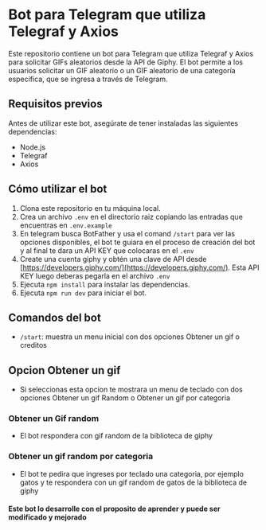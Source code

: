# Bot para Telegram que utiliza Telegraf y Axios

Este repositorio contiene un bot para Telegram que utiliza Telegraf y Axios para solicitar GIFs aleatorios desde la API de Giphy. El bot permite a los usuarios solicitar un GIF aleatorio o un GIF aleatorio de una categoría específica, que se ingresa a través de Telegram.

## Requisitos previos

Antes de utilizar este bot, asegúrate de tener instaladas las siguientes dependencias:

- Node.js
- Telegraf
- Axios

## Cómo utilizar el bot

1. Clona este repositorio en tu máquina local.
2. Crea un archivo `.env` en el directorio raiz copiando las entradas que encuentras en `.env.example`
3. En telegram busca BotFather y usa el comand `/start` para ver las opciones disponibles, el bot te guiara en el proceso de creación del bot y al final te dara un  API KEY que colocaras en el `.env`
4. Create una cuenta giphy y obtén una clave de API desde [https://developers.giphy.com/](https://developers.giphy.com/). Esta API KEY luego deberas pegarla en el archivo `.env`
5. Ejecuta `npm install` para instalar las dependencias.
6. Ejecuta `npm run dev` para iniciar el bot.

## Comandos del bot

- `/start`: muestra un menu inicial con dos opciones Obtener un gif o creditos

## Opcion Obtener un gif

- Si seleccionas esta opcion te mostrara un menu de teclado con dos opciones Obtener un gif Random o Obtener un gif por categoria

### Obtener un Gif random

- El bot respondera con gif random de la biblioteca de giphy

### Obtener un gif random por categoria

- El bot te pedira que ingreses por teclado una categoria, por ejemplo gatos y te respondera con un gif random de gatos de la biblioteca de giphy



#### Este bot lo desarrolle con el proposito de aprender y puede ser modificado y mejorado

